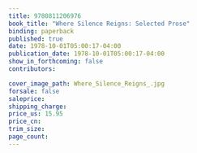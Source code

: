 ```yaml
---
title: 9780811206976
book_title: "Where Silence Reigns: Selected Prose"
binding: paperback
published: true
date: 1978-10-01T05:00:17-04:00
publication_date: 1978-10-01T05:00:17-04:00
show_in_forthcoming: false
contributors:

cover_image_path: Where_Silence_Reigns_.jpg
forsale: false
saleprice:
shipping_charge:
price_us: 15.95
price_cn:
trim_size:
page_count:
---
```


